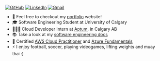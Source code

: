 [![GitHub](https://img.shields.io/badge/GitHub-181717.svg?style=for-the-badge&logo=GitHub&logoColor=white)](https://github.com/Axeloooo)
[![LinkedIn](https://img.shields.io/badge/LinkedIn-0A66C2.svg?style=for-the-badge&logo=LinkedIn&logoColor=white)](https://www.linkedin.com/in/axel-sanchez-a1089b23a/)
[![Gmail](https://img.shields.io/badge/Gmail-EA4335.svg?style=for-the-badge&logo=Gmail&logoColor=white)](mailto:axelshz@gmail.com)

- 💼 Feel free to checkout my [portfolio](https://portfolio-axelshz-gmailcoms-projects.vercel.app/) website!
- 🎓 Software Engineering Student at University of Calgary
- 👨🏼‍💻 Cloud Developer Intern at [Aptum](https://aptum.com/), in Calgary AB
- 📚 Take a look at my [software engineering docs](https://axeloooo.github.io/mdbook/)
- 🏅 Certified [AWS Cloud Practitioner](https://www.credly.com/badges/6f786f17-4bd1-48f9-b804-138c8d752e70/) and [Azure Fundamentals](https://learn.microsoft.com/en-us/users/axelsnchez-2277/credentials/2ee95ece9f3f4cac?ref=https%3A%2F%2Fwww.linkedin.com%2F)
- ⚡️ I enjoy football, soccer, playing videogames, lifting weights and muay thai :)
